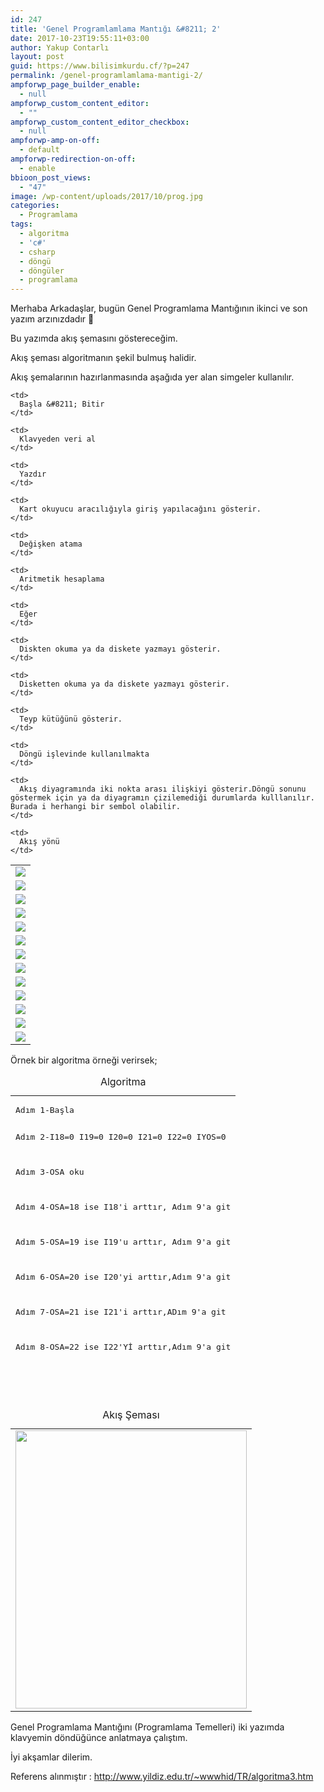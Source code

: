 ```yaml
---
id: 247
title: 'Genel Programlamlama Mantığı &#8211; 2'
date: 2017-10-23T19:55:11+03:00
author: Yakup Contarlı
layout: post
guid: https://www.bilisimkurdu.cf/?p=247
permalink: /genel-programlamlama-mantigi-2/
ampforwp_page_builder_enable:
  - null
ampforwp_custom_content_editor:
  - ""
ampforwp_custom_content_editor_checkbox:
  - null
ampforwp-amp-on-off:
  - default
ampforwp-redirection-on-off:
  - enable
bbioon_post_views:
  - "47"
image: /wp-content/uploads/2017/10/prog.jpg
categories:
  - Programlama
tags:
  - algoritma
  - 'c#'
  - csharp
  - döngü
  - döngüler
  - programlama
---
```

Merhaba Arkadaşlar, bugün Genel Programlama Mantığının ikinci ve son yazım arzınızdadır 🙂

Bu yazımda akış şemasını göstereceğim.

Akış şeması algoritmanın şekil bulmuş halidir.

Akış şemalarının hazırlanmasında aşağıda yer alan simgeler kullanılır.  
<!--more-->

<table>
  <tr>
    <td>
      <center>
        <img src="http://www.yildiz.edu.tr/~wwwhid/TR/files/algoritma_files/s27-1.jpg" />
      </center>
    </td>
    
    <td>
      Başla &#8211; Bitir
    </td>
  </tr>
  
  <tr>
    <td>
      <center>
        <img src="http://www.yildiz.edu.tr/~wwwhid/TR/files/algoritma_files/s27-2.jpg" />
      </center>
    </td>
    
    <td>
      Klavyeden veri al
    </td>
  </tr>
  
  <tr>
    <td>
      <center>
        <img src="http://www.yildiz.edu.tr/~wwwhid/TR/files/algoritma_files/s27-3.jpg" />
      </center>
    </td>
    
    <td>
      Yazdır
    </td>
  </tr>
  
  <tr>
    <td>
      <center>
        <img src="http://www.yildiz.edu.tr/~wwwhid/TR/files/algoritma_files/s27-4.jpg" />
      </center>
    </td>
    
    <td>
      Kart okuyucu aracılığıyla giriş yapılacağını gösterir.
    </td>
  </tr>
  
  <tr>
    <td>
      <center>
        <img src="http://www.yildiz.edu.tr/~wwwhid/TR/files/algoritma_files/s28_5.jpg" />
      </center>
    </td>
    
    <td>
      Değişken atama
    </td>
  </tr>
  
  <tr>
    <td>
      <center>
        <img src="http://www.yildiz.edu.tr/~wwwhid/TR/files/algoritma_files/s28_6.jpg" />
      </center>
    </td>
    
    <td>
      Aritmetik hesaplama
    </td>
  </tr>
  
  <tr>
    <td>
      <center>
        <img src="http://www.yildiz.edu.tr/~wwwhid/TR/files/algoritma_files/s28_7.jpg" />
      </center>
    </td>
    
    <td>
      Eğer
    </td>
  </tr>
  
  <tr>
    <td>
      <center>
        <img src="http://www.yildiz.edu.tr/~wwwhid/TR/files/algoritma_files/s28_8.jpg" />
      </center>
    </td>
    
    <td>
      Diskten okuma ya da diskete yazmayı gösterir.
    </td>
  </tr>
  
  <tr>
    <td>
      <center>
        <img src="http://www.yildiz.edu.tr/~wwwhid/TR/files/algoritma_files/s28_9.jpg" />
      </center>
    </td>
    
    <td>
      Disketten okuma ya da diskete yazmayı gösterir.
    </td>
  </tr>
  
  <tr>
    <td>
      <center>
        <img src="http://www.yildiz.edu.tr/~wwwhid/TR/files/algoritma_files/s28_10.jpg" />
      </center>
    </td>
    
    <td>
      Teyp kütüğünü gösterir.
    </td>
  </tr>
  
  <tr>
    <td>
      <center>
        <img src="http://www.yildiz.edu.tr/~wwwhid/TR/files/algoritma_files/s28_11.jpg" />
      </center>
    </td>
    
    <td>
      Döngü işlevinde kullanılmakta
    </td>
  </tr>
  
  <tr>
    <td>
      <center>
        <img src="http://www.yildiz.edu.tr/~wwwhid/TR/files/algoritma_files/s29-12.jpg" />
      </center>
    </td>
    
    <td>
      Akış diyagramında iki nokta arası ilişkiyi gösterir.Döngü sonunu göstermek için ya da diyagramın çizilemediği durumlarda kulllanılır. Burada i herhangi bir sembol olabilir.
    </td>
  </tr>
  
  <tr>
    <td>
      <center>
        <img src="http://www.yildiz.edu.tr/~wwwhid/TR/files/algoritma_files/s29-13.jpg" />
      </center>
    </td>
    
    <td>
      Akış yönü
    </td>
  </tr>
</table>

Örnek bir algoritma örneği verirsek;

<table class="codeTable" style="height: 484px;" width="739">
  <caption>Algoritma</caption> <tr>
    <td>
      <pre class="code">Adım 1-Başla

Adım 2-I18=0 I19=0 I20=0 I21=0 I22=0 IYOS=0

Adım 3-OSA oku

Adım 4-OSA=18 ise I18'i arttır, Adım 9'a git

Adım 5-OSA=19 ise I19'u arttır, Adım 9'a git

Adım 6-OSA=20 ise I20'yi arttır,Adım 9'a git

Adım 7-OSA=21 ise I21'i arttır,ADım 9'a git

Adım 8-OSA=22 ise I22'Yİ arttır,Adım 9'a git

Adım 9-IYOS&lt;100 ise Adım 3'e git

Adım 10-I18,I19,I20,I21,I22,yaz

Adım 11-DUR</pre>
    </td>
  </tr>
</table>

&nbsp;

<table class="imgTable">
  <caption>Akış Şeması</caption> <tr>
    <td>
      <img class="" src="http://www.yildiz.edu.tr/~wwwhid/TR/files/algoritma_files/s39.jpg" width="370" height="445" />
    </td>
  </tr>
</table>

Genel Programlama Mantığını (Programlama Temelleri) iki yazımda klavyemin döndüğünce anlatmaya çalıştım.

İyi akşamlar dilerim.

Referens alınmıştır : <a href="http://www.yildiz.edu.tr/~wwwhid/TR/algoritma3.htm" target="_blank" rel="noopener">http://www.yildiz.edu.tr/~wwwhid/TR/algoritma3.htm</a>